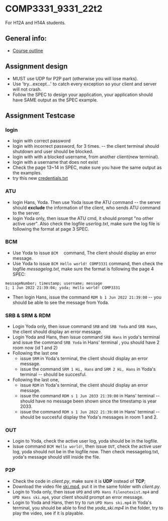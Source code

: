 # COMP3331_9331_22t2
For H12A and H14A students.

## General info:
 - [Course outline](https://webcms3.cse.unsw.edu.au/COMP3331/22T2/outline)  

## Assignment design
 - MUST use UDP for P2P part (otherwise you will lose marks).
 - Use 'try...except...' to catch every exception so your client and server will not crash.
 - Follow the SPEC to design your application, your application should have SAME output as the SPEC example.


## Assignment Testcase
### login
 - login with correct password
 - login with incorrect password, for 3 times. -- the client terminal should shutdown and user should be blocked.
 - login with with a blocked username, from another client(new terminal).
 - login with a username that does not exist
 - Check the page 13~14 in SPEC, make sure you have the same output as the examples.
 - try this new [credentials.txt](https://github.com/lrlrlrlr/COMP3331_9331_22t2/blob/main/credentials.txt)  
 
### ATU
 - login Hans, Yoda. Then use Yoda issue the ATU command -- the server should **exclude** the information of the client,
who sends ATU command to the server.
 - login Yoda only, then issue the ATU cmd, it should prompt "no other active user". Also check the logfile *userlog.txt*, make sure the log file is following the format at page 3 SPEC.

### BCM
 - Use Yoda to issue `BCM  ` command, The client should display an error message.
 - Use Yoda to issue `BCM Hello world! COMP3331` command, then check the logfile *messagelog.txt*, make sure the format is following the page 4 SPEC:
 ```
 messageNumber; timestamp; username; message 
 1; 1 Jun 2022 21:39:04; yoda; Hello world! COMP3331
 ```  
 - Then login Hans, issue the command `RDM b 1 Jun 2022 21:39:00` -- you should be able to see the message from Yoda.
 
### SRB & SRM & RDM
 - Login Yoda only, then issue command `SRB` and `SRB Yoda` and `SRB Hans`, the client should display an error message.
 - Login Yoda and Hans, then issue command `SRB Hans` in yoda's terminal and issue the command `SRB Yoda` in Hans' terminal , you should have 2 room now (id 1 and 2)
 - Following the last one
   - issue `SRM` in Yoda's terminal, the client should display an error message.  
   - issue the command `SRM 1 Hi, Hans` and `SRM 2 Hi, Hans` in Yoda's terminal -- should be succesful.
 - Following the last one, 
   - issue `RDM` in Yoda's terminal, the client should display an error message.
   - issue the command `RDM s 1 Jun 2033 21:39:00` in Hans' terminal -- should have no message been shown since the timestamp is year 2033.
   - issue the command `RDM s 1 Jun 2022 21:39:00` in Hans' terminal -- should be succesful display the Yoda's messages in room 1 and 2.
                           
### OUT
 - Login to Yoda, check the active user log, yoda should be in the logfile. 
 - Issue command `BCM Hello world!`, then issue `OUT`, check the active user log, yoda should not be in the logfile now. Then check messagelog.txt, yoda's message should still inside the file.
 
### P2P
 - Check the code in *client.py*, make sure it is **UDP** instead of **TCP**;
 - Download the video file [ski.mp4](https://github.com/lrlrlrlr/COMP3331_9331_22t2/blob/main/ski.mp4), put it in the same folder with *client.py*.
 - Login to Yoda only, then issue `UPD` and `UPD Hans Filenotexist.mp4` and `UPD Hans ski.mp4`, your client should prompt an error message. 
 - Login to Yoda and Hans, then try to run `UPD Hans ski.mp4` in Yoda's terminal, you should be able to find the *yoda_ski.mp4* in the folder, try to play the video, see if it is playable.

 
